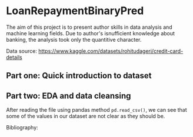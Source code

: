 # LoanRepaymentBinaryPred
The aim of this project is to present author skills in data analysis and machine learning fields. Due to author's isnufficient knowledge about banking, the analysis took only the quantitive character.

Data source:
https://www.kaggle.com/datasets/rohitudageri/credit-card-details
## Part one: Quick introduction to dataset

## Part two: EDA and data cleansing
After reading the file using pandas method ```pd.read_csv()```, we can see that some of the values in our dataset are not clear as they should be.

Bibliography:

